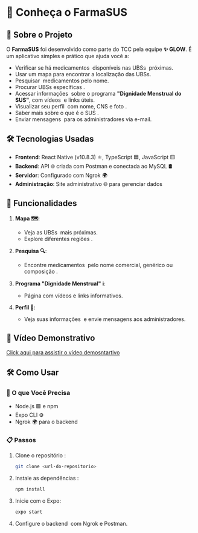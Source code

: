 # 🏥 Conheça o FarmaSUS

## 📖 Sobre o Projeto

O **FarmaSUS** foi desenvolvido como parte do TCC pela equipe **✨ GLOW**. É um aplicativo simples e prático que ajuda você a:

- Verificar se há medicamentos  disponíveis nas UBSs  próximas.
- Usar um mapa para encontrar a localização das UBSs.
- Pesquisar  medicamentos pelo nome.
- Procurar UBSs específicas .
- Acessar informações  sobre o programa **"Dignidade Menstrual do SUS"**, com vídeos  e links úteis.
- Visualizar seu perfil  com nome, CNS e foto .
- Saber mais sobre o que é o SUS .
- Enviar mensagens  para os administradores via e-mail.

## 🛠️ Tecnologias Usadas

- **Frontend**: React Native (v10.8.3) ⚛️, TypeScript 🟦, JavaScript 🟨
- **Backend**: API 🌐 criada com Postman e conectada ao MySQL 🛢️
- **Servidor**: Configurado com Ngrok 🌍
- **Administração**: Site administrativo 🌐 para gerenciar dados

## 🌟 Funcionalidades

1. **Mapa 🗺️**:

   - Veja as UBSs  mais próximas.
   - Explore diferentes regiões .

2. **Pesquisa 🔍**:

   - Encontre medicamentos  pelo nome comercial, genérico ou composição .

3. **Programa "Dignidade Menstrual" ℹ️**:

   - Página com vídeos e links informativos.

4. **Perfil 👤**:

   - Veja suas informações  e envie mensagens aos administradores.

## 🎥 Vídeo Demonstrativo

[Click aqui para assistir o vídeo demosntartivo](https://youtu.be/4yA9iqzI0tM?feature=shared)

## 🛠️ Como Usar

### 🔧 O que Você Precisa

- Node.js 🟩 e npm
- Expo CLI ⚙️
- Ngrok 🌍 para o backend

### 📋 Passos

1. Clone o repositório :
   ```bash
   git clone <url-do-repositorio>
   ```
2. Instale as dependências :
   ```bash
   npm install
   ```
3. Inicie com o Expo:
   ```bash
   expo start
   ```
4. Configure o backend  com Ngrok e Postman.

##

